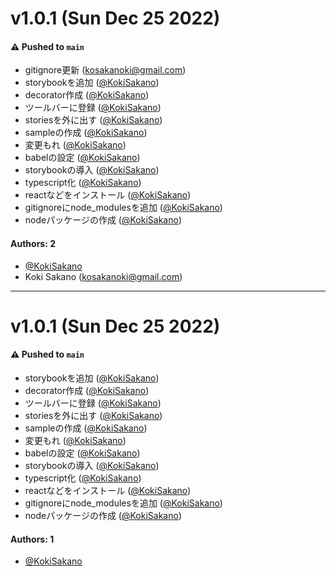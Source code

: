 # v1.0.1 (Sun Dec 25 2022)

#### ⚠️ Pushed to `main`

- gitignore更新 (kosakanoki@gmail.com)
- storybookを追加 ([@KokiSakano](https://github.com/KokiSakano))
- decorator作成 ([@KokiSakano](https://github.com/KokiSakano))
- ツールバーに登録 ([@KokiSakano](https://github.com/KokiSakano))
- storiesを外に出す ([@KokiSakano](https://github.com/KokiSakano))
- sampleの作成 ([@KokiSakano](https://github.com/KokiSakano))
- 変更もれ ([@KokiSakano](https://github.com/KokiSakano))
- babelの設定 ([@KokiSakano](https://github.com/KokiSakano))
- storybookの導入 ([@KokiSakano](https://github.com/KokiSakano))
- typescript化 ([@KokiSakano](https://github.com/KokiSakano))
- reactなどをインストール ([@KokiSakano](https://github.com/KokiSakano))
- gitignoreにnode_modulesを追加 ([@KokiSakano](https://github.com/KokiSakano))
- nodeパッケージの作成 ([@KokiSakano](https://github.com/KokiSakano))

#### Authors: 2

- [@KokiSakano](https://github.com/KokiSakano)
- Koki Sakano (kosakanoki@gmail.com)

---

# v1.0.1 (Sun Dec 25 2022)

#### ⚠️ Pushed to `main`

- storybookを追加 ([@KokiSakano](https://github.com/KokiSakano))
- decorator作成 ([@KokiSakano](https://github.com/KokiSakano))
- ツールバーに登録 ([@KokiSakano](https://github.com/KokiSakano))
- storiesを外に出す ([@KokiSakano](https://github.com/KokiSakano))
- sampleの作成 ([@KokiSakano](https://github.com/KokiSakano))
- 変更もれ ([@KokiSakano](https://github.com/KokiSakano))
- babelの設定 ([@KokiSakano](https://github.com/KokiSakano))
- storybookの導入 ([@KokiSakano](https://github.com/KokiSakano))
- typescript化 ([@KokiSakano](https://github.com/KokiSakano))
- reactなどをインストール ([@KokiSakano](https://github.com/KokiSakano))
- gitignoreにnode_modulesを追加 ([@KokiSakano](https://github.com/KokiSakano))
- nodeパッケージの作成 ([@KokiSakano](https://github.com/KokiSakano))

#### Authors: 1

- [@KokiSakano](https://github.com/KokiSakano)
